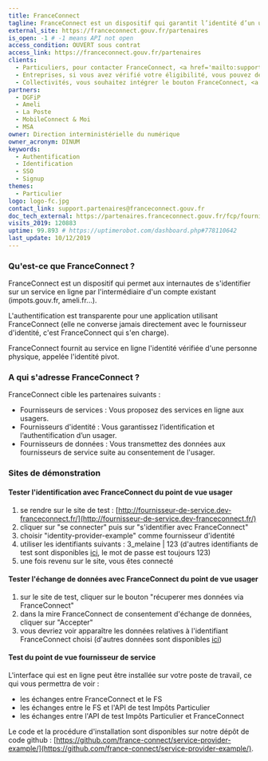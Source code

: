 ```yaml
---
title: FranceConnect
tagline: FranceConnect est un dispositif qui garantit l’identité d’un usager en se reposant sur des comptes certifiés existants.
external_site: https://franceconnect.gouv.fr/partenaires
is_open: -1 # -1 means API not open
access_condition: OUVERT sous contrat
access_link: https://franceconnect.gouv.fr/partenaires
clients:
  - Particuliers, pour contacter FranceConnect, <a href='mailto:support@franceconnect.gouv.fr'>cliquez ici</a>
  - Entreprises, si vous avez vérifié votre éligibilité, vous pouvez demander à <a href='https://signup.api.gouv.fr/franceconnect'>intégrer le bouton FranceConnect</a>.
  - Collectivités, vous souhaitez intégrer le bouton FranceConnect, <a href='https://signup.api.gouv.fr/franceconnect'>faites votre demande d'accès</a>
partners:
  - DGFiP
  - Ameli
  - La Poste
  - MobileConnect & Moi
  - MSA
owner: Direction interministérielle du numérique
owner_acronym: DINUM
keywords:
  - Authentification
  - Identification
  - SSO
  - Signup
themes:
  - Particulier
logo: logo-fc.jpg
contact_link: support.partenaires@franceconnect.gouv.fr
doc_tech_external: https://partenaires.franceconnect.gouv.fr/fcp/fournisseur-service
visits_2019: 120883
uptime: 99.893 # https://uptimerobot.com/dashboard.php#778110642
last_update: 10/12/2019
---
```


### Qu'est-ce que FranceConnect ?

FranceConnect est un dispositif qui permet aux internautes de s'identifier sur un service en ligne par l'intermédiaire d'un compte existant (impots.gouv.fr, ameli.fr...).

L'authentification est transparente pour une application utilisant FranceConnect (elle ne converse jamais directement avec le fournisseur d'identité, c'est FranceConnect qui s'en charge).

FranceConnect fournit au service en ligne l'identité vérifiée d'une personne physique, appelée l'identité pivot.

### A qui s'adresse FranceConnect ?

FranceConnect cible les partenaires suivants :

- Fournisseurs de services : Vous proposez des services en ligne aux usagers.
- Fournisseurs d'identité : Vous garantissez l’identification et l’authentification d’un usager.
- Fournisseurs de données : Vous transmettez des données aux fournisseurs de service suite au consentement de l'usager.

### Sites de démonstration

#### Tester l'identification avec FranceConnect du point de vue usager

1. se rendre sur le site de test : [http://fournisseur-de-service.dev-franceconnect.fr/](http://fournisseur-de-service.dev-franceconnect.fr/)
2. cliquer sur "se connecter" puis sur "s'identifier avec FranceConnect"
3. choisir "identity-provider-example" comme fournisseur d'identité
4. utiliser les identifiants suivants : 3_melaine \| 123 (d'autres identifiants de test sont disponibles [ici](https://github.com/france-connect/identity-provider-example/blob/master/database.csv), le mot de passe est toujours 123)
5. une fois revenu sur le site, vous êtes connecté

#### Tester l'échange de données avec FranceConnect du point de vue usager

1. sur le site de test, cliquer sur le bouton "récuperer mes données via FranceConnect"
2. dans la mire FranceConnect de consentement d'échange de données, cliquer sur "Accepter"
3. vous devriez voir apparaître les données relatives à l'identifiant FranceConnect choisi (d'autres données sont disponibles [ici](https://github.com/france-connect/data-provider-example/blob/master/database.csv))

#### Test du point de vue fournisseur de service

L'interface qui est en ligne peut être installée sur votre poste de travail, ce qui vous permettra de voir :

- les échanges entre FranceConnect et le FS
- les échanges entre le FS et l'API de test Impôts Particulier
- les échanges entre l'API de test Impôts Particulier et FranceConnect

Le code et la procédure d'installation sont disponibles sur notre dépôt de code github : [https://github.com/france-connect/service-provider-example/](https://github.com/france-connect/service-provider-example/).
